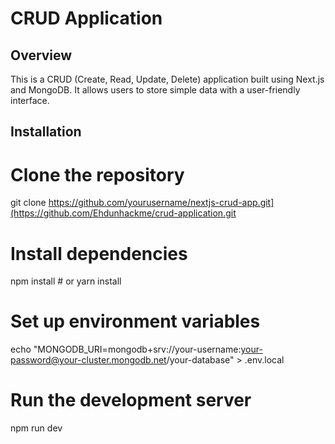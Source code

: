 # CRUD Application 

## Overview

This is a CRUD (Create, Read, Update, Delete) application built using Next.js and MongoDB. It allows users to store simple data with a user-friendly interface.

## Installation

# Clone the repository
git clone https://github.com/yourusername/nextjs-crud-app.git](https://github.com/Ehdunhackme/crud-application.git

# Install dependencies
npm install  # or yarn install

# Set up environment variables
echo "MONGODB_URI=mongodb+srv://your-username:your-password@your-cluster.mongodb.net/your-database" > .env.local

# Run the development server
npm run dev
